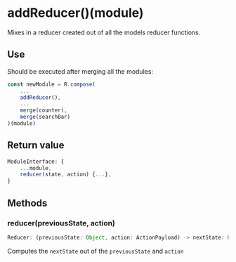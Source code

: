 # addReducer()(module)

Mixes in a reducer created out of all the models reducer functions.

## Use

 Should be executed after merging all the modules:

```js
const newModule = R.compose(
    ...
    addReducer(),
    ...
    merge(counter),
    merge(searchBar)
)(module)

```

## Return value

```js
ModuleInterface: {
    ...module,
    reducer(state, action) {...},
}

```

## Methods

### reducer(previousState, action)

```js
Reducer: (previousState: Object, action: ActionPayload) -> nextState: Object

```

Computes the `nextState` out of the `previousState` and `action`
